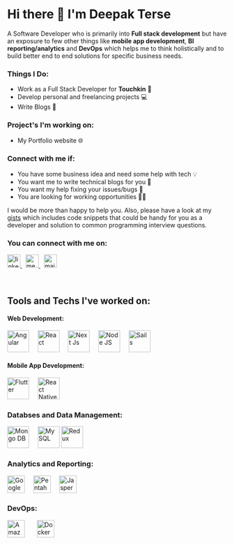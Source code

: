 # Hi there 👋 I'm Deepak Terse

A Software Developer who is primarily into **Full stack development** but have an exposure to few other things like **mobile app development**, **BI reporting/analytics** and **DevOps** which helps me to think holistically and to build better end to end solutions for specific business needs.

### Things I Do:

- Work as a Full Stack Developer for **Touchkin** 🏢
- Develop personal and freelancing projects 💻
- Write Blogs 📝

### Project's I'm working on:
- My Portfolio website 🌐

### Connect with me if:

- You have some business idea and need some help with tech 💡
- You want me to write technical blogs for you 📝
- You want my help fixing your issues/bugs 🐞
- You are looking for working opportunities 👨‍💻

I would be more than happy to help you. Also, please have a look at my <a href="https://gist.github.com/deepak-terse">gists</a> which includes code snippets that could be handy for you as a developer and solution to common programming interview questions.

### You can connect with me on:
<p>
  <a href="https://www.linkedin.com/in/deepak-terse/">
    <img alt="linkedin" src="https://cdn.iconscout.com/icon/free/png-512/linkedin-circle-1868976-1583140.png" height="30"/>  
  </a>&nbsp;
  <a href="https://medium.com/@iamdeepakterse">
    <img alt="medium" src="https://www.asynsis.com/wp-content/uploads/2017/03/medium.png" height="30"/>  
  </a>&nbsp;
  <a href="mailto:iamdeepakterse@gmail.com">
    <img alt="mail" src="https://www.cincyredbike.org/wp-content/uploads/2017/10/email.png" height="30"/>  
  </a>
</p>

<br/>

## Tools and Techs I've worked on:

#### Web Development: 

<p>  
  <img alt="Angular" src="https://angular.io/assets/images/logos/angular/angular.png" height="50"/>&nbsp;&nbsp;&nbsp;&nbsp;
  <img alt="React" src="https://cdn4.iconfinder.com/data/icons/logos-3/600/React.js_logo-512.png" height="50"/>&nbsp;&nbsp;&nbsp;&nbsp;
  <img alt="Next Js" src="https://images.ctfassets.net/hb3id6ag4raq/6NcXL0fTlSXR9tVL14LYJ/c6a2a3dea44cbf46826cd6d5596b5797/apple-touch-icon.png" height="50"/>&nbsp;&nbsp;&nbsp;&nbsp;
  <img alt="Node JS" src="https://seeklogo.com/images/N/nodejs-logo-FBE122E377-seeklogo.com.png" height="50"/>&nbsp;&nbsp;&nbsp;&nbsp;
  <img alt="Sails" src="https://deepak-terse.github.io/assets/images/resume/web/sails.png" height="50"/>
</p>

#### Mobile App Development:

<p>
  <img alt="Flutter" src="https://img.stackshare.io/service/7180/flutter-mark-square-100.png" height="50"/>&nbsp;&nbsp;&nbsp;&nbsp;
  <img alt="React Native" src="https://cdn4.iconfinder.com/data/icons/logos-3/600/React.js_logo-512.png" height="50"/>
</p>

### Databses and Data Management:

<p>
  <img alt="Mongo DB" src="https://www.servernoobs.com/wp-content/uploads/2016/01/mongodb-logo-1.png" height="50"/>&nbsp;&nbsp;&nbsp;&nbsp;
  <img alt="My SQL" src="https://deepak-terse.github.io/assets/images/resume/database/sql.png" height="50"/>
  <img alt="Redux" src="https://deepak-terse.github.io/assets/images/resume/database/redux.png" height="50"/>
</p>


### Analytics and Reporting:

<p>
  <img alt="Google Analytics" src="https://deepak-terse.github.io/assets/images/resume/data/google.png" height="40"/>&nbsp;&nbsp;&nbsp;&nbsp;
  <img alt="Pentaho ETL" src="https://deepak-terse.github.io/assets/images/resume/data/pentaho.png" height="40"/>&nbsp;&nbsp;&nbsp;&nbsp;
  <img alt="Jasper Reports" src="https://deepak-terse.github.io/assets/images/resume/data/jaspersoft.png" height="40"/>
</p>

### DevOps:

<p>
  <img alt="Amazon Web Services" src="https://deepak-terse.github.io/assets/images/resume/solution/awws.png" height="40"/>&nbsp;&nbsp;&nbsp;&nbsp;&nbsp;&nbsp;
  <img alt="Docker" src="https://deepak-terse.github.io/assets/images/resume/solution/docker.png" height="40"/>
</p>
